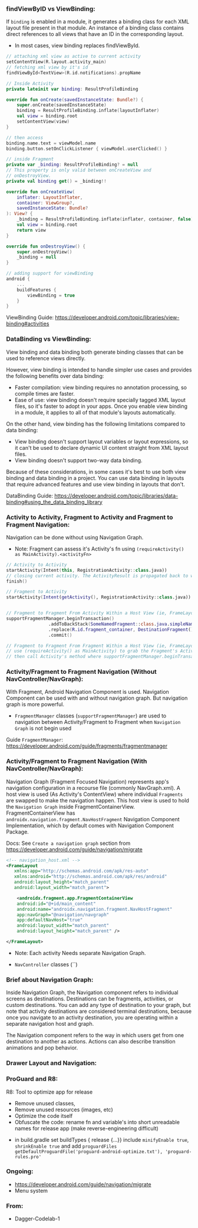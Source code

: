 ### findViewByID vs ViewBinding:


If `binding` is enabled in a module, it generates a binding class for each XML layout file present in that module. An instance of a binding class contains direct references to all views that have an ID in the corresponding layout.

* In most cases, view binding replaces findViewById.

```kotlin
// attaching xml view as active to current activity
setContentView(R.layout.activity_main)
// fetching xml view by it's id
findViewById<TextView>(R.id.notifications).propName
```

```kotlin
// Inside Activity
private lateinit var binding: ResultProfileBinding

override fun onCreate(savedInstanceState: Bundle?) {
    super.onCreate(savedInstanceState)
    binding = ResultProfileBinding.inflate(layoutInflater)
    val view = binding.root
    setContentView(view)
}

// then access
binding.name.text = viewModel.name
binding.button.setOnClickListener { viewModel.userClicked() }
```

```kotlin
// inside Fragment
private var _binding: ResultProfileBinding? = null
// This property is only valid between onCreateView and
// onDestroyView.
private val binding get() = _binding!!

override fun onCreateView(
    inflater: LayoutInflater,
    container: ViewGroup?,
    savedInstanceState: Bundle?
): View? {
    _binding = ResultProfileBinding.inflate(inflater, container, false)
    val view = binding.root
    return view
}

override fun onDestroyView() {
    super.onDestroyView()
    _binding = null
}
```

```kotlin
// adding support for viewBinding
android {
    ...
    buildFeatures {
        viewBinding = true
    }
}
```

ViewBinding Guide: https://developer.android.com/topic/libraries/view-binding#activities

### DataBinding vs ViewBinding:
View binding and data binding both generate binding classes that can be used to reference views directly. 

However, view binding is intended to handle simpler use cases and provides the following benefits over data binding:

- Faster compilation: view binding requires no annotation processing, so compile times are faster.
- Ease of use: view binding doesn't require specially tagged XML layout files, so it's faster to adopt in your apps. Once you enable view binding in a module, it applies to all of that module's layouts automatically.

On the other hand, view binding has the following limitations compared to data binding:

- View binding doesn't support layout variables or layout expressions, so it can't be used to declare dynamic UI content straight from XML layout files.
- View binding doesn't support two-way data binding.


Because of these considerations, in some cases it's best to use both view binding and data binding in a project. You can use data binding in layouts that require advanced features and use view binding in layouts that don't.

DataBinding Guide: https://developer.android.com/topic/libraries/data-binding#using_the_data_binding_library

### Activity to Activity, Fragment to Activity and Fragment to Fragment Navigation:
Navigation can be done without using Navigation Graph.

* Note: Fragment can assess it's Activity's fn using `(requireActivity() as MainActivity).<activityFn>`
```kotlin
// Activity to Activity
startActivity(Intent(this, RegistrationActivity::class.java))
// closing current activity. The ActivityResult is propagated back to whoever launched you via onActivityResult()
finish()

// Fragment to Activity
startActivity(Intent(getActivity(), RegistrationActivity::class.java))


// Fragment to Fragment From Activity Within a Host View (ie, FrameLayout)
supportFragmentManager.beginTransaction()
                .addToBackStack(SomeNamedFragment::class.java.simpleName())
                .replace(R.id.fragment_container, DestinationFragment())
                .commit()

// Fragment to Fragment From Fragment Within a Host View (ie, FrameLayout)
// use (requireActivity() as MainActivity) to grab the Fragment's Activity
// then call Activity's method where supportFragmentManager.beginTransaction Can be called

```

### Activity/Fragment to Fragment Navigation (Without NavController/NavGraph):
With Fragment, Android Navigation Component is used. Navigation Component can be used with and without navigation graph. But navigation graph is more powerful.

- `FragmentManager` classes (`supportFragmentManager`) are used to navigation between Activity/Fragment to Fragment when `Navigation Graph` is not begin used


Guide `FragmentManager`: https://developer.android.com/guide/fragments/fragmentmanager

### Activity/Fragment to Fragment Navigation (With NavController/NavGraph):
Navigation Graph (Fragment Focused Navigation) represents app's navigation configuration in a recourse file (commonly NavGraph.xml). A host view is used (As Activity's ContentView) where individual `Fragments` are swapped to make the navigation happen. This host view is used to hold the `Navigation Graph` inside FragmentContainerView. FragmentContainerView has `androidx.navigation.fragment.NavHostFragment` Navigation Component Implementation, which by default comes with Navigation Component Package.

Docs: See `Create a navigation graph` section from https://developer.android.com/guide/navigation/migrate

```xml
<!-- navigation_host.xml -->
<FrameLayout
   xmlns:app="http://schemas.android.com/apk/res-auto"
   xmlns:android="http://schemas.android.com/apk/res/android"
   android:layout_height="match_parent"
   android:layout_width="match_parent">

    <androidx.fragment.app.FragmentContainerView
    android:id="@+id/main_content"
    android:name="androidx.navigation.fragment.NavHostFragment"
    app:navGraph="@navigation/navgraph"
    app:defaultNavHost="true"
    android:layout_width="match_parent"
    android:layout_height="match_parent" />

</FrameLayout>
```

* Note: Each activity Needs separate Navigation Graph.
- `NavController` classes (``)

### Brief about Navigation Graph:
Inside Navigation Graph, the Navigation component refers to individual screens as destinations. Destinations can be fragments, activities, or custom destinations. You can add any type of destination to your graph, but note that activity destinations are considered terminal destinations, because once you navigate to an activity destination, you are operating within a separate navigation host and graph.

The Navigation component refers to the way in which users get from one destination to another as actions. Actions can also describe transition animations and pop behavior.

### 
### Drawer Layout and Navigation:

### ProGuard and R8:
R8: Tool to optimize app for release
- Remove unused classes,
- Remove unused resources (images, etc)
- Optimize the code itself
- Obfuscate the code: rename fn and variable's into short unreadable names for release app (make reverse-engineering difficult)

* in build.gradle set buildTypes { release {...}} include `minifyEnable true`, `shrinkEnable true` and add `proguardFiles getDefaultProguardFile('proguard-android-optimize.txt'), 'proguard-rules.pro'`

### Ongoing:
- https://developer.android.com/guide/navigation/migrate
- Menu system

### From:
- Dagger-Codelab-1